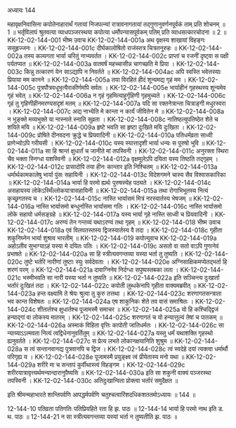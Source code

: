अध्यायः 144

महावृक्षनिवासिना कपोतेनाहारार्थं गतायां निजपत्न्यां रात्रावनागतायां तद्गुणानुवर्णनपूर्वकं ताम् प्रति शोचनम् ॥ 1 ॥ भर्तृविलापं श्रुतवत्या व्याधपञ्जरस्थया कपोत्या धर्मोपन्यासपूर्वकम् पतिम् प्रति व्याधसत्कारचोदना ॥ 2 ॥
KK-12-02-144-001	भीष्म उवाच 
KK-12-02-144-001a	अथ वृक्षस्य शाखायां विहङ्गः ससुहृज्जनः ।
KK-12-02-144-001c	दीर्घकालोषितो राजंस्तत्र चित्रतनूरुहः ॥
KK-12-02-144-002a	तस्य कल्यगता भार्या चरितुं नाभ्यवर्तत ।
KK-12-02-144-002c	प्राप्तां च रजनीं दृष्ट्वा स पक्षी पर्यतप्यत ॥
KK-12-02-144-003a	वातवर्षं महच्चासीन्न चागच्छति मे प्रिया ।
KK-12-02-144-003c	किन्नु तत्कारणं येन साऽद्यापि न निवर्तते ॥
KK-12-02-144-004ac	अपि स्वस्ति भवेत्तस्याः प्रियाया मम कानने ॥
KK-12-02-144-005a	तया विरहितं हीदं शून्यमद्य गृहं मम ।
KK-12-02-144-005c	पुत्रपौत्रवधूभृत्यैराकीर्णमपि सर्वतः ।
KK-12-02-144-005e	भार्याहीनं गृहस्थस्य शून्यमेव गृहं भवेत् ॥
KK-12-02-144-006a	न गृहं गृहमित्याहुर्गृहिणी गृहमुच्यते ।
KK-12-02-144-006c	गृहं तु गृहिणीहीनमरण्यसदृशं मतम् ॥
KK-12-02-144-007a	यदि सा रक्तनेत्रान्ता चित्राङ्गी मधुरस्वरा ।
KK-12-02-144-007c	अद्य नाभ्येति मे कान्ता न कार्यं जीवितेन मे ॥
KK-12-02-144-008a	न भुङ्क्ते मय्यभुक्ते या नास्नाते स्नाति सुव्रता ।
KK-12-02-144-008c	नातिष्ठत्युपतिष्ठेत शेते च शयिते मयि ॥
KK-12-02-144-009a	हृष्टे भवति सा हृष्टा दुःखिते मयि दुःखिता ।
KK-12-02-144-009c	प्रोषिते दीनवदना क्रुद्धे च प्रियवादिनी ॥
KK-12-02-144-010a	पतिधर्मव्रता साध्वी प्राणेभ्योऽपि गरीयसी ।
KK-12-02-144-010c	यस्य स्यात्तादृशी भार्या धन्यः स पुरुषो भुवि ॥
KK-12-02-144-011a	सा हि श्रान्तं क्षुधार्तं च जानीते मां तपस्विनी ।
KK-12-02-144-011c	अनुरक्ता स्थिरा चैव भक्ता स्निग्धा यशस्विनी ॥
KK-12-02-144-012a	वृक्षमूलेऽपि दयिता यस्य तिष्ठति तद्गृहम् ।
KK-12-02-144-012c	प्रासादोपि तया हीनः कान्तार इति निश्चितम् ॥
KK-12-02-144-013a	धर्मार्थकामकालेषु भार्या पुंसः सहायिनी ।
KK-12-02-144-013c	विदेशगमने चास्य सैव विश्वासकारिका ॥
KK-12-02-144-014a	भार्या हि परमो ह्यर्थः पुरुषस्येह पठ्यते ।
KK-12-02-144-014c	असहायस्य लोकेऽस्मिँल्लोकयात्रासहायिनी ॥
KK-12-02-144-015a	तथा रोगाभिभूतस्य नित्यं कृच्छ्रगतस्य च ।
KK-12-02-144-015c	नास्ति भार्यासमं मित्रं नरस्यार्तस्य भेषजम् ॥
KK-12-02-144-016a	नास्ति भार्यासमो बन्धुर्नास्ति भार्यासमा गतिः ।
KK-12-02-144-016c	नास्ति भार्यासमो लोके सहायो धर्मसङ्ग्रहे ॥
KK-12-02-144-017a	यस्य भार्या गृहे नास्ति साध्वी च प्रियवादिनी ।
KK-12-02-144-017c	अरण्यं तेन गन्तव्यं यथाऽरण्यं तथा गृहम् ॥
KK-12-02-144-018	भीष्म उवाच 
KK-12-02-144-018a	एवं विलपतस्तस्य द्विजस्यार्तस्य वै तदा ।
KK-12-02-144-018c	गृहीता शकुनिघ्नेन भार्या शुश्राव भारतीम् ॥
KK-12-02-144-019	कपोत्युवाच 
KK-12-02-144-019a	अहोऽतीव सुभाग्याऽहं यस्या मे दयितः पतिः ।
KK-12-02-144-019c	असतो वा सतो वाऽपि गुणानेवं प्रभाषते ॥
KK-12-02-144-020a	सा हि स्त्रीत्यवगन्तव्या यस्या भर्ता तु तुष्यति ।
KK-12-02-144-020c	तुष्टे भर्तरि नारीणां तुष्टाः स्युः सर्वदेवताः ।
KK-12-02-144-020e	अग्निसाक्षिकमप्येतद्भर्ता हि शरणं परम् ॥
KK-12-02-144-021a	दावाग्निनेव निर्दग्धा सपुष्पस्तबका लता ।
KK-12-02-144-021c	भस्मीभवति सा नारी यस्या भर्ता न तुष्यति ॥
KK-12-02-144-022a	इति सञ्चिन्त्य दुःखार्ता भर्तारं दुःखितं तदा ।
KK-12-02-144-022c	कपोती लुब्धकेनापि गृहीता वाक्यमब्रवीत् ॥
KK-12-02-144-023a	हन्त वक्ष्यामि ते श्रेयः श्रुत्वा तु कुरु तत्तथा ।
KK-12-02-144-023c	शरणागतसन्त्राता भव कान्त विशेषतः ॥
KK-12-02-144-024a	एष शाकुनिकः शेते तव वासं समाश्रितः ।
KK-12-02-144-024c	शीतार्तश्च क्षुधार्तश्च पूजामस्मै समाचर ॥
KK-12-02-144-025a	यो हि कश्चिद्द्विजं हन्याद्गां वा लोकस्य मातरम् ।
KK-12-02-144-025c	शरणागतं च यो हन्यात्तुल्यं तेषां च पातकम् ॥
KK-12-02-144-026a	अस्माकं विहिता वृत्तिः कापोती जातिधर्मतः ।
KK-12-02-144-026c	सा न्याय्याऽऽत्मवता नित्यं त्वद्विधेनानुवर्तितुम् ॥
KK-12-02-144-027a	यस्तु धर्मं यथाशक्ति गृहस्थो ह्यनुवर्तते ।
KK-12-02-144-027c	स प्रेत्य लभते लोकानक्षयानिति शुश्रुम ॥
KK-12-02-144-028a	स त्वं सन्तानवानद्य पुत्रवानपि च द्विज ।
KK-12-02-144-028c	त्वं स्वदेहे दयां त्यक्त्वा धर्मार्थौ परिगृह्य य ।
KK-12-02-144-028e	पूजामस्मै प्रयुङ्क्ष्व त्वं प्रीयेतास्य मनो यथा ॥
KK-12-02-144-029a	शरीरे मा च सन्तापं कुर्वीथास्त्वं विहङ्गम ।
KK-12-02-144-029c	शरीरयात्रावृत्त्यर्थमन्यान्दारानुपैष्यसि ॥
KK-12-02-144-030a	इति सा शकुनी वाक्यं पञ्जरस्था तपस्विनी ।
KK-12-02-144-030c	अतिदुःखान्विता प्रोक्त्वा भर्तारं समुदैक्षत ॥ 

इति श्रीमन्महाभारते शान्तिपर्वणि आपद्धर्मपर्वणि चतुश्चत्वारिंशदधिकशततमोऽध्यायः ॥ 144 ॥

12-144-10 पतिव्रता पतिगतिः पतिप्रियहिते रता हि झ. पाठः ॥ 12-144-14 भार्या हि परमो नाथ इति ड. थ. पाठः ॥ 12-144-21 न सा स्त्रीत्यवगन्तव्या यस्यां भर्ता न तुष्यतीति झ. पाठः ॥

